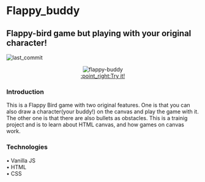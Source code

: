 
# Flappy_buddy
## Flappy-bird game but playing with your original character!
![last_commit](https://img.shields.io/github/last-commit/miyabitanimichi/flappy_buddy)

<p align="center">
  <img src="https://user-images.githubusercontent.com/69213541/114287130-4eb0c680-9a19-11eb-8ccd-0a9646e707b2.gif" alt="flappy-buddy" /><br>
  <a href="https://miyabitanimchi.github.io/flappy_buddy/" target="_blank">:point_right:Try it!</a>
</p>



### Introduction
This is a Flappy Bird game with two original features. One is that you can also draw a character(your buddy!) on the canvas and play the game with it. The other one is that there are also bullets as obstacles.
This is a trainig project and is to learn about HTML canvas, and how games on canvas work.


### Technologies
• Vanilla JS <br>
• HTML <br>
• CSS <br>


